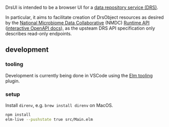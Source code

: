 DrsUI is intended to be a browser UI for a [data repository service (DRS)](https://ga4gh.github.io/data-repository-service-schemas/preview/release/drs-1.0.0/docs/).

In particular, it aims to facilitate creation of DrsObject resources as desired by the [National Microbiome Data Collaborative](https://microbiomedata.org/) (NMDC) [Runtime API](https://github.com/microbiomedata/nmdc-runtime/) ([interactive OpenAPI docs](https://api.dev.microbiomedata.org/docs#/objects)), as the upsteam DRS API specification only describes read-only endpoints.

## development

### tooling

Development is currently being done in VSCode using the [Elm tooling](https://marketplace.visualstudio.com/items?itemName=Elmtooling.elm-ls-vscode) plugin.

### setup

Install `direnv`, e.g. `brew install direnv` on MacOS.

```bash
npm install
elm-live --pushstate true src/Main.elm
```